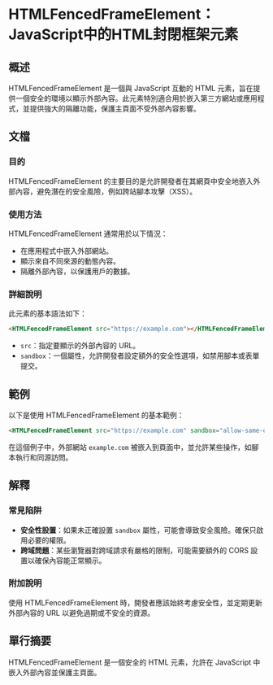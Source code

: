 <!--
Meta Description: # HTMLFencedFrameElement：JavaScript中的HTML封閉框架元素 ## 概述 HTMLFencedFrameElement 是一個與 JavaScript 互動的 HTML 元素，旨在提供一個安全的環境以顯示外部內容。此元素特別適合用於嵌入第三方網站或應用程式，並提供強...
Meta Keywords: htmlfencedframeelement, html, src, example, com
-->

# HTMLFencedFrameElement：JavaScript中的HTML封閉框架元素

## 概述
HTMLFencedFrameElement 是一個與 JavaScript 互動的 HTML 元素，旨在提供一個安全的環境以顯示外部內容。此元素特別適合用於嵌入第三方網站或應用程式，並提供強大的隔離功能，保護主頁面不受外部內容影響。

## 文檔
### 目的
HTMLFencedFrameElement 的主要目的是允許開發者在其網頁中安全地嵌入外部內容，避免潛在的安全風險，例如跨站腳本攻擊（XSS）。

### 使用方法
HTMLFencedFrameElement 通常用於以下情況：
- 在應用程式中嵌入外部網站。
- 顯示來自不同來源的動態內容。
- 隔離外部內容，以保護用戶的數據。

### 詳細說明
此元素的基本語法如下：
```html
<HTMLFencedFrameElement src="https://example.com"></HTMLFencedFrameElement>
```
- `src`：指定要顯示的外部內容的 URL。
- `sandbox`：一個屬性，允許開發者設定額外的安全性選項，如禁用腳本或表單提交。

## 範例
以下是使用 HTMLFencedFrameElement 的基本範例：
```html
<HTMLFencedFrameElement src="https://example.com" sandbox="allow-same-origin allow-scripts"></HTMLFencedFrameElement>
```
在這個例子中，外部網站 `example.com` 被嵌入到頁面中，並允許某些操作，如腳本執行和同源訪問。

## 解釋
### 常見陷阱
- **安全性設置**：如果未正確設置 `sandbox` 屬性，可能會導致安全風險。確保只啟用必要的權限。
- **跨域問題**：某些瀏覽器對跨域請求有嚴格的限制，可能需要額外的 CORS 設置以確保內容能正常顯示。

### 附加說明
使用 HTMLFencedFrameElement 時，開發者應該始終考慮安全性，並定期更新外部內容的 URL 以避免過期或不安全的資源。

## 單行摘要
HTMLFencedFrameElement 是一個安全的 HTML 元素，允許在 JavaScript 中嵌入外部內容並保護主頁面。